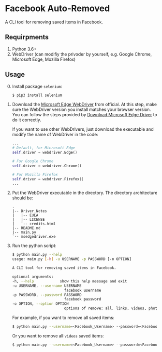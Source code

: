 # Facebook Auto-Removed

A CLI tool for removing saved items in Facebook.

## Requirpments

1. Python 3.6+
2. WebDriver (can modifiy the privoder by yourself, e.g. Google Chrome, Microsoft Edge, Mozilla Firefox)

## Usage

0. Install package `selenium`:

   ```bash
   $ pip3 install selenium
   ```

1. Download the [Microsoft Edge WebDriver](https://developer.microsoft.com/en-us/microsoft-edge/tools/webdriver/) from official.
   At this step, make sure the WebDriver version you install matches your browser version. You can follow the steps provided by [Download Microsoft Edge Driver](https://docs.microsoft.com/en-us/microsoft-edge/webdriver-chromium/?tabs=c-sharp#download-microsoft-edge-driver) to do it correctly.

   If you want to use other WebDrivers, just download the executable and modify the name of WebDriver in the code:

   ```python
   ...
   # Default, for Microsoft Edge
   self.driver = webdriver.Edge()

   # For Google Chrome
   self.driver = webdriver.Chrome()

   # For Mozilla Firefox
   self.driver = webdriver.Firefox()
   ...
   ```

2. Put the WebDriver executable in the directory. The directory architecture should be:

   ```text
   .
   |-- Driver_Notes
   |   |-- EULA
   |   |-- LICENSE
   |   `-- credits.html
   |-- README.md
   |-- main.py
   `-- msedgedriver.exe
   ```

3. Run the python script:

   ```bash
   $ python main.py --help
   usage: main.py [-h] -u USERNAME -p PASSWORD [-o OPTION]

   A CLI tool for removing saved items in Facebook.

   optional arguments:
   -h, --help            show this help message and exit
   -u USERNAME, --username USERNAME
                           facebook username
   -p PASSWORD, --password PASSWORD
                           facebook password
   -o OPTION, --option OPTION
                           options of remove: all, links, videos, photos, places, products, events, offers, unlisted_only, seen, archive
   ```

   For example, if you want to remove all saved items:

   ```bash
   $ python main.py --username=<Facebook_Username> --password=<Facebook_Password>
   ```

   Or you want to remove all `videos` saved items:

   ```bash
   $ python main.py --username=<Facebook_Username> --password=<Facebook_Password> --option=videos
   ```